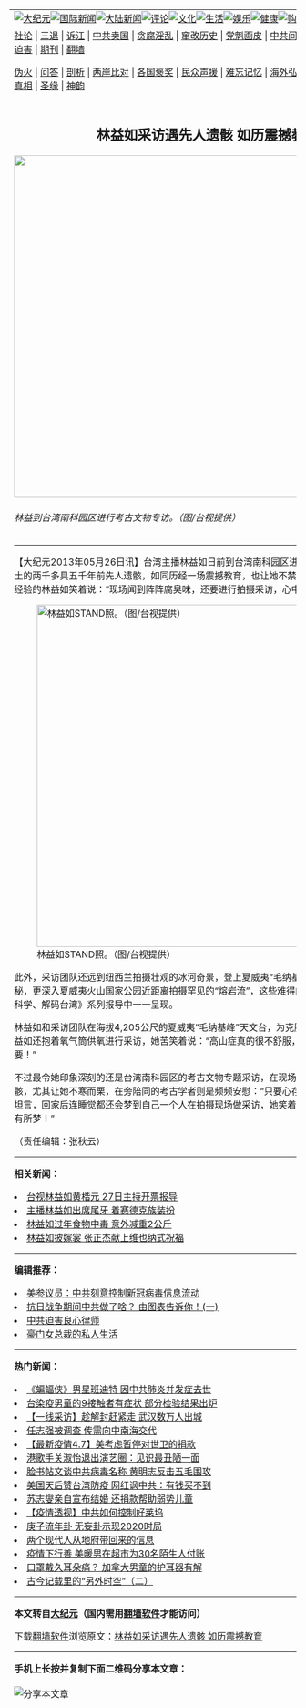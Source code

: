 <a name="1" id="1" target="_blank"></a><span id="1"></span>
<table align=center border="0"><tr><td colspan="2" VALIGN=TOP><a href="https://github.com/ylnu2943/djy/blob/master/gb/nsc413.md#1"><img src="https://raw.githubusercontent.com/ylnu2943/www/master/t/djy/1.jpg" title="大纪元"></a><a href="https://github.com/ylnu2943/djy/blob/master/gb/n24hr.md#1"><img src="https://raw.githubusercontent.com/ylnu2943/www/master/t/djy/3.jpg" title="国际新闻"></a><a href="https://github.com/ylnu2943/djy/blob/master/gb/nsc413.md#1"><img src="https://raw.githubusercontent.com/ylnu2943/www/master/t/djy/4.jpg" title="大陆新闻"></a><a href="https://github.com/ylnu2943/djy/blob/master/gb/news392.md#1"><img src="https://raw.githubusercontent.com/ylnu2943/www/master/t/djy/5.jpg" title="评论"></a><a href="https://github.com/ylnu2943/djy/blob/master/gb/news2007.md#1"><img src="https://raw.githubusercontent.com/ylnu2943/www/master/t/djy/6.jpg" title="文化"></a><a href="https://github.com/ylnu2943/djy/blob/master/gb/news2008.md#1"><img src="https://raw.githubusercontent.com/ylnu2943/www/master/t/djy/7.jpg" title="生活"></a><a href="https://github.com/ylnu2943/djy/blob/master/gb/ncyule.md#1"><img src="https://raw.githubusercontent.com/ylnu2943/www/master/t/djy/8.jpg" title="娱乐"></a><a href="https://github.com/ylnu2943/djy/blob/master/gb/nsc1002.md#1"><img src="https://raw.githubusercontent.com/ylnu2943/www/master/t/djy/9.jpg" title="健康"><a href="https://www.youlucky.com"><img src="https://raw.githubusercontent.com/ylnu2943/www/master/t/djy/10.jpg" title="购物"></a><a href="https://donate.epochtimes.com/?utm_medium=epochtimes&utm_source=referral&utm_campaign=donate_button_djyarticleheader"><img src="https://raw.githubusercontent.com/ylnu2943/www/master/t/djy/12.jpg" title="捐款"></a></td></tr>
<tr><td colspan="2" VALIGN=TOP><a target="_blank" href="https://github.com/ylnu2943/djy/blob/master/gb/9p.md#1">社论</a> | <a target="_blank" href="https://github.com/ylnu2943/djy/blob/master/gb/nf5657.md#1">三退</a> | <a target="_blank" href="https://github.com/ylnu2943/djy/blob/master/gb/nf6124.md#1">诉江</a> | <a target="_blank" href="https://github.com/ylnu2943/djy/blob/master/gb/nf1176117.md#1">中共卖国</a> | <a target="_blank" href="https://github.com/ylnu2943/djy/blob/master/gb/nf5773.md#1">贪腐淫乱</a> | <a target="_blank" href="https://github.com/ylnu2943/djy/blob/master/gb/nf1176115.md#1">窜改历史</a> | <a target="_blank" href="https://github.com/ylnu2943/djy/blob/master/gb/nf1176107.md#1">党魁画皮</a> | <a target="_blank" href="https://github.com/ylnu2943/djy/blob/master/gb/nf1320400.md#1">中共间谍</a> | <a target="_blank" href="https://github.com/ylnu2943/djy/blob/master/gb/nf1176114.md#1">破坏传统</a> | <a target="_blank" href="https://github.com/ylnu2943/ntdtv/blob/master/gb/prog447_1.md#1">恶贯满盈</a> | <a target="_blank" href="https://github.com/ylnu2943/djy/blob/master/gb/ncid278.md#1">人权</a> | <a target="_blank" href="https://github.com/ylnu2943/djy/blob/master/gb/nf1176111.md#1">迫害</a> | <a target="_blank" href="https://gitlab.com/szzdlab/mh-qikan/blob/master/README.md#1">期刊</a> | <a target="_blank" href="https://github.com/ylnu2943/www/blob/master/README.md?zsrh#8">翻墙</a></p><p><a target="_blank" href="https://github.com/ylnu2943/djy/blob/master/gb/nf5562.md#1">伪火</a> | <a target="_blank" href="https://github.com/ylnu2943/djy/blob/master/gb/nf4378.md#1">问答</a> | <a target="_blank" href="https://github.com/ylnu2943/djy/blob/master/gb/nf5792.md#1">剖析</a> | <a target="_blank" href="https://github.com/ylnu2943/djy/blob/master/gb/nf5735.md#1">两岸比对</a> | <a target="_blank" href="https://github.com/ylnu2943/djy/blob/master/gb/nf6119.md#1">各国褒奖</a> | <a target="_blank" href="https://github.com/ylnu2943/djy/blob/master/gb/nf6120.md#1">民众声援</a> | <a target="_blank" href="https://github.com/ylnu2943/djy/blob/master/gb/nf1188594.md#1">难忘记忆</a> | <a target="_blank" href="https://github.com/ylnu2943/djy/blob/master/gb/nf3180.md#1">海外弘传</a> | <a target="_blank" href="https://github.com/ylnu2943/djy/blob/master/gb/nf5410.md#1">万人上访</a> | <a target="_blank" href="https://github.com/ylnu2943/ntdtv/blob/master/gb/prog1530_1.md#1">和平抗议</a> | <a target="_blank" href="https://github.com/ylnu2943/djy/blob/master/gb/nf4386.md#1">支持</a> | <a target="_blank" href="https://github.com/ylnu2943/djy/blob/master/gb/nf4389.md#1">真相</a> | <a target="_blank" href="https://github.com/ylnu2943/djy/blob/master/gb/nf5790.md#1">圣缘</a> | <a target="_blank" href="https://github.com/ylnu2943/djy/blob/master/gb/nf4786.md#1">神韵</a></td></tr>
<tr><td VALIGN=TOP width="626"><h2 align=center>林益如采访遇先人遗骸 如历震撼教育</h2>
<img width="600" src="https://i.epochtimes.com/assets/uploads/2013/05/1305260449412560-600x400.jpg" />
<h6>林益到台湾南科园区进行考古文物专访。（图/台视提供）
</h6>
<hr>
	<p>【大纪元2013年05月26日讯】台湾主播<ahref="https://github.com/ylnu2943/djy/blob/master/gb/tag/%E6%9E%97%E7%9B%8A%E5%A6%82.md#1">林益如</a>日前到台湾南科园区进行考古文物专访，面对出土的两千多具五千年前先人遗骸，如同历经一场震撼教育，也让她不禁心里发毛，有着丰富采访经验的林益如笑着说：“现场闻到阵阵腐臭味，还要进行拍摄采访，心中真的觉得有些不安。”<br />
	<figure id="attachment_6715409" style="width: 600px" class="wp-caption aligncenter"><img src="https://i.epochtimes.com/assets/uploads/2013/05/1305260449352560-600x338.jpg" alt="林益如STAND照。（图/台视提供）" title="林益如STAND照。（图/台视提供）" width="600" b="338"
	class="size-large wp-image-6715409" /></a><figcaption class="wp-caption-text"><ahref="https://github.com/ylnu2943/djy/blob/master/gb/tag/%E6%9E%97%E7%9B%8A%E5%A6%82.md#1">林益如</a>STAND照。（图/台视提供）</figcaption></figure></p>
<p>此外，采访团队还远到纽西兰拍摄壮观的冰河奇景，登上夏威夷“毛纳基峰”天文台探索宇宙奥秘，更深入夏威夷火山国家公园近距离拍摄罕见的“熔岩流”，这些难得的自然奇景都将在《探索科学、解码台湾》系列报导中一一呈现。</p>
<p>林益如和采访团队在海拔4,205公尺的夏威夷“毛纳基峰”天文台，为克服严重的高山症现象，林益如还抱着氧气筒供氧进行采访，她苦笑着说：“高山症真的很不舒服，但完成采访任务更重要！”</p>
<p>不过最令她印象深刻的还是台湾南科园区的考古文物专题采访，在现场拍摄出土的两千具先人遗骸，尤其让她不寒而栗，在旁陪同的考古学者则是频频安慰：“只要心存敬意就好。”不过林益如也坦言，回家后连睡觉都还会梦到自己一个人在拍摄现场做采访，她笑着表示：“真是日有所思、夜有所梦！”</p>
<p>（责任编辑：张秋云）</p>
	
<hr>


<strong>相关新闻：</strong>
<li><a href="https://github.com/ylnu2943/djy/blob/master/gb/10/11/22/n3092319.md#1">台视林益如黄楷元 27日主持开票报导</a></li>
<li><a href="https://github.com/ylnu2943/djy/blob/master/gb/11/12/18/n3460999.md#1">主播林益如出席尾牙 着赛德克族装扮</a></li>
<li><a href="https://github.com/ylnu2943/djy/blob/master/gb/12/1/31/n3499047.md#1">林益如过年食物中毒 意外减重2公斤</a></li>
<li><a href="https://github.com/ylnu2943/djy/blob/master/gb/12/12/30/n3764561.md#1">林益如披嫁裳 张正杰献上维也纳式祝福</a></li>
<hr>


<strong>编辑推荐：</strong>
<li><a href="https://github.com/onzhi266/djy/blob/master/gb/20/2/22/n11887949.md#1">美参议员：中共刻意控制新冠病毒信息流动</a></li>
<li><a href="https://github.com/tsiac2612/djy/blob/master/gb/18/6/15/n10487343.md#1" target="_blank">抗日战争期间中共做了啥？ 由图表告诉你！(一)</a></li><li><a href="https://github.com/ylnu2943/djy/blob/master/gb/9/2/9/n2422991.md?dfh#1" target="_blank">中共迫害良心律师</a></li><li><a href="https://github.com/tsiac2612/djy/blob/master/gb/18/2/8/n10127794.md#1" target="_blank">豪门女总裁的私人生活</a></li>
<hr>

<strong>热门新闻：</strong>
<li><a href="https://github.com/ylnu2943/djy/blob/master/gb/20/4/7/n12011319.md#1">《蝙蝠侠》男星班迪特 因中共肺炎并发症去世</a></li>
<li><a href="https://github.com/ylnu2943/djy/blob/master/gb/20/4/8/n12013466.md#1">台染疫男童的9接触者有症状 部分检验结果出炉</a></li>
<li><a href="https://github.com/ylnu2943/djy/blob/master/gb/20/4/7/n12011929.md#1">【一线采访】趁解封赶紧走 武汉数万人出城</a></li>
<li><a href="https://github.com/ylnu2943/djy/blob/master/gb/20/4/8/n12012723.md#1">任志强被调查 传需向中南海交代</a></li>
<li><a href="https://github.com/ylnu2943/djy/blob/master/gb/20/4/6/n12009114.md#1">【最新疫情4.7】美考虑暂停对世卫的捐款</a></li>
<li><a href="https://github.com/ylnu2943/djy/blob/master/gb/20/4/6/n12009067.md#1">港歌手关淑怡退出演艺圈：见识最丑陋一面</a></li>
<li><a href="https://github.com/ylnu2943/djy/blob/master/gb/20/4/7/n12012050.md#1">脸书帖文谈中共病毒名称 黄明志反击五毛围攻</a></li>
<li><a href="https://github.com/ylnu2943/djy/blob/master/gb/20/4/5/n12005827.md#1">美国天后赞台湾防疫 网红讽中共：有钱买不到</a></li>
<li><a href="https://github.com/ylnu2943/djy/blob/master/gb/20/4/7/n12009463.md#1">苏志燮亲自宣布结婚 还捐款帮助弱势儿童</a></li>
<li><a href="https://github.com/ylnu2943/djy/blob/master/gb/20/4/6/n12008365.md#1">【疫情透视】中共如何控制好莱坞</a></li>
<li><a href="https://github.com/ylnu2943/djy/blob/master/gb/20/4/2/n11998489.md#1">庚子流年卦 无妄卦示现2020时局</a></li>
<li><a href="https://github.com/ylnu2943/djy/blob/master/gb/20/4/6/n12008426.md#1">两个现代人从地府带回来的信息</a></li>
<li><a href="https://github.com/ylnu2943/djy/blob/master/gb/20/4/7/n12010421.md#1">疫情下行善 美暖男在超市为30名陌生人付账</a></li>
<li><a href="https://github.com/ylnu2943/djy/blob/master/gb/20/4/8/n12012857.md#1">口罩戴久耳朵痛？ 加拿大男童的护耳器有解</a></li>
<li><a href="https://github.com/ylnu2943/djy/blob/master/gb/20/3/27/n11979695.md#1">古今记载里的“另外时空”（二）</a></li>
<hr>

<strong>本文转自<a href="https://www.epochtimes.com">大纪元</a>（国内需用<a href="https://github.com/ylnu2943/www/blob/master/README.md#8">翻墙软件</a>才能访问）</strong><p>下载<a href="https://github.com/ylnu2943/www/blob/master/README.md#8">翻墙软件</a>浏览原文：<a href="https://www.epochtimes.com/gb/13/5/26/n3879740.htm">林益如采访遇先人遗骸 如历震撼教育</a></p><hr>

<strong>手机上长按并复制下面二维码分享本文章：</strong><br><br><img src="http://d1p1.ip.zn2.us/v.php?action=qrcode&url=https://github.com/ylnu2943/djy/blob/master/gb/13/5/26/n3879740.md%231" title="分享本文章"></td><td VALIGN=TOP><a href="https://github.com/ylnu2943/djy/blob/master/gb/16/1/21/n4622075.md?dfh#1" target="_blank"><img src="https://raw.githubusercontent.com/ylnu2943/djy/master/gb/300/wei-f1.jpg" title="中共的伪火骗局"  alt="中共的伪火骗局"></a><br><a href="https://github.com/ylnu2943/www/blob/master/README.md?dfh#9" target="_blank"><img src="https://raw.githubusercontent.com/ylnu2943/djy/master/gb/300/yong-h.jpg" title="永恒的见证"  alt="永恒的见证"></a><br><a href="https://github.com/ylnu2943/djy/blob/master/gb/13/9/29/n3974789.md?dfh#1" target="_blank"><img src="https://raw.githubusercontent.com/ylnu2943/djy/master/gb/300/shang-lnz.jpg" title="善良女子被中共投男牢"  alt="善良女子被中共投男牢"></a><br><a href="https://github.com/ylnu2943/djy/blob/master/gb/16/3/16/n4663449.md?dfh#1" target="_blank"><img src="https://raw.githubusercontent.com/ylnu2943/djy/master/gb/300/huo-z3.jpg" title="警卫目击活摘器官"  alt="警卫目击活摘器官"></a><br><a href="https://github.com/ylnu2943/djy/blob/master/gb/16/8/7/n8177641.md?dfh#1" target="_blank"><img src="https://raw.githubusercontent.com/ylnu2943/djy/master/gb/300/huo-z4.jpg" title="证人描述活摘恐怖"  alt="证人描述活摘恐怖"></a><br><a href="https://github.com/ylnu2943/djy/blob/master/gb/10/4/19/n2881569.md?dfh#1" target="_blank"><img src="https://raw.githubusercontent.com/ylnu2943/djy/master/gb/300/huo-z1.jpg" title="揭开活摘器官黑幕"  alt="揭开活摘器官黑幕"></a><br><a href="https://github.com/ylnu2943/djy/blob/master/gb/10/11/7/n3077476.md?dfh#1" target="_blank"><img src="https://raw.githubusercontent.com/ylnu2943/djy/master/gb/300/ma-ks.jpg" title="马克思的成魔之路"  alt="马克思的成魔之路"></a><br><a href="https://github.com/ylnu2943/djy/blob/master/gb/14/6/9/n4173977.md?dfh#1" target="_blank"><img src="https://raw.githubusercontent.com/ylnu2943/djy/master/gb/300/chang-zs.jpg" title="藏字石 蕴天机"  alt="藏字石 蕴天机"></a><br><a href="https://github.com/ylnu2943/djy/blob/master/gb/18/5/10/n10381511.md?dfh#1" target="_blank"><img src="https://raw.githubusercontent.com/ylnu2943/djy/master/gb/300/st1.jpg" title="关注3亿人三退"  alt="关注3亿人三退"></a><br><a href="https://github.com/ylnu2943/djy/blob/master/gb/18/3/21/n10237682.md?dfh#1" target="_blank"><img src="https://raw.githubusercontent.com/ylnu2943/djy/master/gb/300/jie-t.jpg" title="解体中共复兴中华"  alt="解体中共复兴中华"></a><br><a href="https://github.com/ylnu2943/djy/blob/master/gb/9/2/9/n2422991.md?dfh#1" target="_blank"><img src="https://raw.githubusercontent.com/ylnu2943/djy/master/gb/300/gao-zs.jpg" title="中共迫害良心律师"  alt="中共迫害良心律师"></a><br><a href="https://github.com/ylnu2943/djy/blob/master/gb/18/12/9/n10900044.md?dfh#1" target="_blank"><img src="https://raw.githubusercontent.com/ylnu2943/djy/master/gb/300/sj1.jpg" title="303万人举报江泽民"  alt="303万人举报江泽民"></a><br><a href="https://github.com/ylnu2943/djy/blob/master/gb/18/8/28/n10672014.md?dfh#1" target="_blank"><img src="https://raw.githubusercontent.com/ylnu2943/djy/master/gb/300/sj2.jpg" title="这些官员为何起诉江泽民"  alt="这些官员为何起诉江泽民"></a><br><a href="https://github.com/ylnu2943/djy/blob/master/gb/8/12/18/n2367165.md?dfh#1" target="_blank"><img src="https://raw.githubusercontent.com/ylnu2943/djy/master/gb/300/liangan.jpg" title="海峡两岸的强烈对比"  alt="海峡两岸的强烈对比"></a><br><a href="https://github.com/ylnu2943/djy/blob/master/gb/15/12/10/n4593139.md?dfh#1" target="_blank"><img src="https://raw.githubusercontent.com/ylnu2943/djy/master/gb/300/jia-ndzl.jpg" title="加拿大总理的贺信"  alt="加拿大总理的贺信"></a><br><a href="https://github.com/ylnu2943/djy/blob/master/gb/11/6/17/n3289382.md?dfh#1" target="_blank"><img src="https://raw.githubusercontent.com/ylnu2943/djy/master/gb/300/xiao-wd.jpg" title="探寻真相兼听则明"  alt="探寻真相兼听则明"></a><br><a href="https://github.com/ylnu2943/djy/blob/master/gb/18/10/27/n10812623.md?dfh#1" target="_blank"><img src="https://raw.githubusercontent.com/ylnu2943/djy/master/gb/300/yindu.jpg" title="印度媒体报道东方"  alt="印度媒体报道东方"></a><br><a href="https://github.com/ylnu2943/djy/blob/master/gb/18/6/9/n10469652.md?dfh#1" target="_blank"><img src="https://raw.githubusercontent.com/ylnu2943/djy/master/gb/300/xie-j.jpg" title="不一样的海外校园"  alt="不一样的海外校园"></a><br><a href="https://github.com/ylnu2943/djy/blob/master/gb/7/4/5/n1669415.md?dfh#1" target="_blank"><img src="https://raw.githubusercontent.com/ylnu2943/djy/master/gb/300/li-up.jpg" title="从大师到徒弟的传奇"  alt="从大师到徒弟的传奇"></a><br><a href="https://github.com/ylnu2943/djy/blob/master/gb/17/5/26/n9191512.md?dfh#1" target="_blank"><img src="https://raw.githubusercontent.com/ylnu2943/djy/master/gb/300/zfl2.jpg" title="亿万人与东方一本奇书"  alt="亿万人与东方一本奇书"></a><br><a href="https://github.com/ylnu2943/djy/blob/master/gb/13/11/27/n4020290.md?dfh#1" target="_blank"><img src="https://raw.githubusercontent.com/ylnu2943/djy/master/gb/300/zhen-h.jpg" title="大陆见不到的震撼场面"  alt="大陆见不到的震撼场面"></a><br><a href="https://github.com/ylnu2943/djy/blob/master/gb/15/7/17/n4482910.md?dfh#1" target="_blank"><img src="https://raw.githubusercontent.com/ylnu2943/djy/master/gb/300/dalu-sk.jpg" title="人心向善 大陆当初盛况"  alt="人心向善 大陆当初盛况"></a><br><a href="https://github.com/ylnu2943/djy/blob/master/gb/19/1/5/n10955468.md?dfh#1" target="_blank"><img src="https://raw.githubusercontent.com/ylnu2943/djy/master/gb/300/zfl1.jpg" title="追寻真理 这书讲什么"  alt="追寻真理 这书讲什么"></a><br><a href="https://github.com/ylnu2943/www/blob/master/README.md?dfh#1" target="_blank"><img src="https://raw.githubusercontent.com/ylnu2943/djy/master/gb/300/fq1.jpg" title="下载免费翻墙软件"  alt="下载免费翻墙软件"></a><br></td></tr></table>
